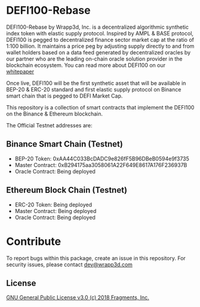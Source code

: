 # DEFI100-Rebase

DEFI100-Rebase by Wrapp3d, Inc. is a decentralized algorithmic synthetic index token with elastic supply protocol. Inspired by AMPL & BASE protocol, DEFI100 is pegged to decentralized finance sector market cap at the ratio of 1:100 billion. It maintains a price peg by adjusting supply directly to and from wallet holders based on a data feed generated by decentralized oracles by our partner who are the leading on-chain oracle solution provider in the blockchain ecosystem. You can read more about DEFI100 on our [whitepaper](https:defi100.wrapped.com) 

Once live, DEFI100 will be the first synthetic asset that will be available in BEP-20 & ERC-20 standard and first elastic supply protocol on Binance smart chain that is pegged to DEFI Market Cap. 

This repository is a collection of smart contracts that implement the DEFI100 on the Binance & Ethereum blockchain.

The Official Testnet addresses are:

## Binance Smart Chain (Testnet)

- BEP-20 Token:        0xAA44C033BcDADC9e826fF5B96DBeB0594e9f3735
- Master Contract:  0xB294175aa3058061A22F649E8617A176F236937B
- Oracle Contract:   Being deployed

## Ethereum Block Chain (Testnet)

- ERC-20 Token:        Being deployed
- Master Contract:  Being deployed
- Oracle Contract:   Being deployed

# Contribute

To report bugs within this package, create an issue in this repository. For security issues, please contact dev@wrapp3d.com

## License

[GNU General Public License v3.0 (c) 2018 Fragments, Inc.](./LICENSE)
